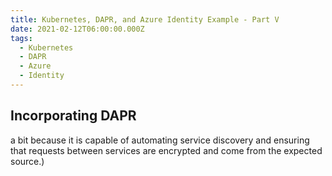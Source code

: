 ```yaml
---
title: Kubernetes, DAPR, and Azure Identity Example - Part V
date: 2021-02-12T06:00:00.000Z
tags:
  - Kubernetes
  - DAPR
  - Azure
  - Identity
---
```


## Incorporating DAPR

a bit because it is capable of automating service discovery and ensuring that requests between services are encrypted and come from the expected source.)

